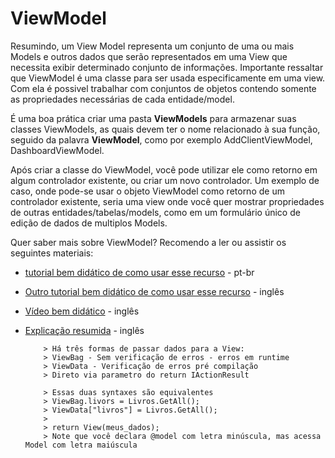# ViewModel

Resumindo, um View Model representa um conjunto de uma ou mais Models e outros dados que serão representados em uma View que necessita exibir determinado conjunto de informações. Importante ressaltar que ViewModel é uma classe para ser usada especificamente em uma view. 
Com ela é possivel trabalhar com conjuntos de objetos contendo somente as propriedades necessárias de cada entidade/model.

É uma boa prática criar uma pasta **ViewModels** para armazenar suas classes ViewModels, as quais devem ter o nome 
relacionado à sua função, seguido da palavra **ViewModel**, como por exemplo AddClientViewModel, DashboardViewModel.

Após criar a classe do ViewModel, você pode utilizar ele como retorno em algum controlador existente, ou criar um novo 
controlador. Um exemplo de caso, onde pode-se usar o objeto ViewModel como retorno de um controlador existente, 
seria uma view onde você quer mostrar propriedades de outras entidades/tabelas/models, como em um formulário único de
edição de dados de multiplos Models.


Quer saber mais sobre ViewModel? Recomendo a ler ou assistir os seguintes materiais:
  - [tutorial bem didático de como usar esse recurso](https://www.eduardopires.net.br/2013/08/asp-net-mvc-view-model-pattern-quando-e-como-utilizar/) - pt-br
  - [Outro tutorial bem didático de como usar esse recurso](https://dotnettutorials.net/lesson/view-model-asp-net-core-mvc/) - inglês
  - [Vídeo bem didático](https://www.youtube.com/watch?v=kLLBDsPUoyY) - inglês
  - [Explicação resumida](https://www.tektutorialshub.com/asp-net-core/asp-net-core-model-and-viewmodel/) - inglês
            

            > Há três formas de passar dados para a View:
            > ViewBag - Sem verificação de erros - erros em runtime
            > ViewData - Verificação de erros pré compilação
            > Direto via parametro do return IActionResult
            
            > Essas duas syntaxes são equivalentes
            > ViewBag.livors = Livros.GetAll();
            > ViewData["livros"] = Livros.GetAll();
            >
            > return View(meus_dados);
            > Note que você declara @model com letra minúscula, mas acessa Model com letra maiúscula
